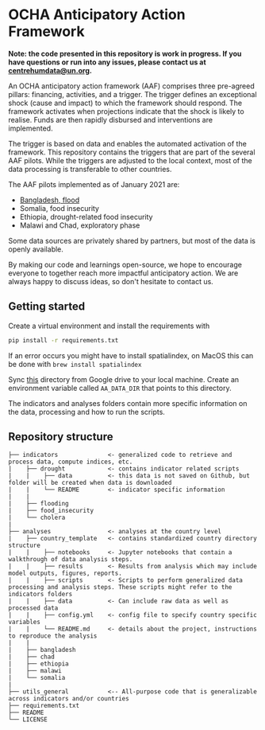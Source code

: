 # OCHA Anticipatory Action Framework
**Note: the code presented in this repository is work in progress. If you have questions or run into any issues, please contact us at centrehumdata@un.org.**

An OCHA anticipatory action framework (AAF) comprises three pre-agreed pillars: 
financing, activities, and a trigger. 
The trigger defines an exceptional shock (cause and impact) to which the framework should respond. 
The framework activates when projections indicate that the shock is likely to realise. 
Funds are then rapidly disbursed and interventions are implemented. 

The trigger is based on data and enables the automated activation of the framework. 
This repository contains the triggers that are part of the several AAF pilots. 
While the triggers are adjusted to the local context, most of the data processing is transferable to other countries.

The AAF pilots implemented as of January 2021 are:
- [Bangladesh, flood](https://centre.humdata.org/anticipatory-action-in-bangladesh-before-peak-monsoon-flooding/)
- Somalia, food insecurity
- Ethiopia, drought-related food insecurity
- Malawi and Chad, exploratory phase

Some data sources are privately shared by partners, but most of the data is openly available. 

By making our code and learnings open-source, we hope to encourage everyone to together reach more impactful anticipatory action. 
We are always happy to discuss ideas, so don't hesitate to contact us. 

## Getting started
Create a virtual environment and install the requirements with 
   ``` bash
   pip install -r requirements.txt
   ```
If an error occurs you might have to install spatialindex, on MacOS this can be done with `brew install spatialindex`

Sync [this](https://drive.google.com/drive/u/3/folders/1RVpnCUpxHQ-jokV_27xLRqOs6qR_8mqQ)
directory from Google drive to your local machine. Create an environment variable called
`AA_DATA_DIR` that points to this directory.

The indicators and analyses folders contain more specific information on the data, processing and how to run the scripts. 


## Repository structure
```
├── indicators              <- generalized code to retrieve and process data, compute indices, etc.
|    ├── drought            <- contains indicator related scripts
|    |    ├── data          <- this data is not saved on Github, but folder will be created when data is downloaded
|    |    └── README        <- indicator specific information
|    |
|    ├── flooding
|    ├── food_insecurity
|    └── cholera
|
├── analyses                <- analyses at the country level 
|    ├── country_template   <- contains standardized country directory structure
|    |    ├── notebooks     <- Jupyter notebooks that contain a walkthrough of data analysis steps. 
|    |    ├── results       <- Results from analysis which may include model outputs, figures, reports.  
|    |    ├── scripts       <- Scripts to perform generalized data processing and analysis steps. These scripts might refer to the indicators folders
|    |    ├── data          <- Can include raw data as well as processed data
|    |    ├── config.yml    <- config file to specify country specific variables   
|    |    └── README.md     <- details about the project, instructions to reproduce the analysis
|    |    
|    ├── bangladesh
|    ├── chad
|    ├── ethiopia
|    ├── malawi
|    └── somalia
|
├── utils_general           <-- All-purpose code that is generalizable across indicators and/or countries
├── requirements.txt
├── README
└── LICENSE
```